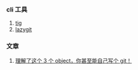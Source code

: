 ### cli 工具

1. [tig](https://jonas.github.io/tig/)
2. [lazygit](https://github.com/jesseduffield/lazygit)

### 文章

1. [理解了这个 3 个 object，你甚至能自己写个 git！](https://mp.weixin.qq.com/s/FNrFXgp1uqobMcuPjo5mvA)
